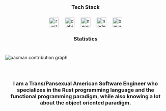 <h3 align="center">Tech Stack</h3>

###

<div align="center">
  <img src="https://skillicons.dev/icons?i=rust" height="30" alt="rust logo"  />
  <img width="12" />
  <img src="https://cdn.jsdelivr.net/gh/devicons/devicon/icons/debian/debian-original.svg" height="30" alt="debian logo"  />
  <img width="12" />
  <img src="https://cdn.simpleicons.org/neovim/57A143" height="30" alt="neovim logo"  />
  <img width="12" />
  <img src="https://cdn.jsdelivr.net/gh/devicons/devicon/icons/nodejs/nodejs-original.svg" height="30" alt="nodejs logo"  />
  <img width="12" />
  <img src="https://skillicons.dev/icons?i=bevy" height="30" alt="bevy logo"  />
</div>

###

<h3 align="center">Statistics</h3>

###

<br clear="both">

<picture>
  <source media="(prefers-color-scheme: dark)" srcset="https://raw.githubusercontent.com/GITSN00ZE/GITSN00ZE/output/pacman-contribution-graph-dark.svg">
  <source media="(prefers-color-scheme: light)" srcset="https://raw.githubusercontent.com/GITSN00ZE/GITSN00ZE/output/pacman-contribution-graph.svg">
  <img alt="pacman contribution graph" src="https://raw.githubusercontent.com/GITSN00ZE/GITSN00ZE/output/pacman-contribution-graph.svg">
</picture>

###

<br clear="both">

<h3 align="center">I am a Trans/Pansexual American Software Engineer who specializes in the Rust programming language and the functional programming paradigm, while also knowing a lot about the object oriented paradigm.</h3>

###
